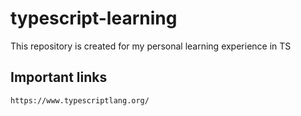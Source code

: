 # typescript-learning

This repository is created for my personal learning experience in TS

## Important links

`https://www.typescriptlang.org/`
